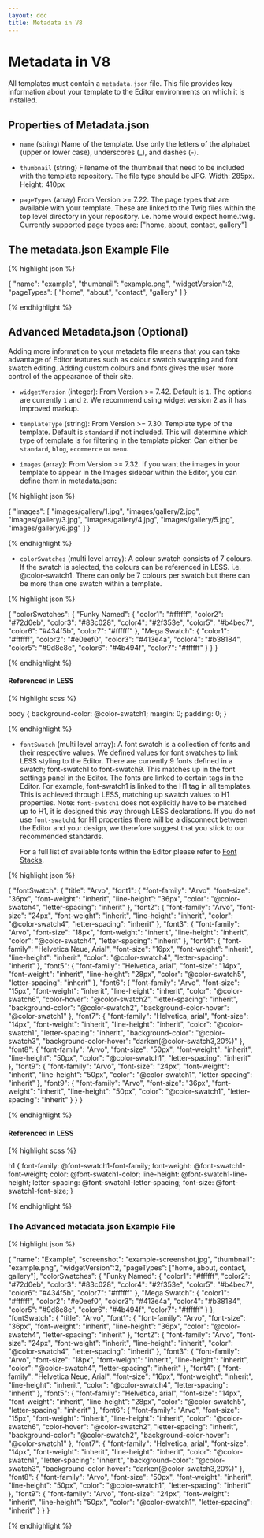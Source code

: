 ```yaml
---
layout: doc
title: Metadata in V8
---
```


# Metadata in V8

All templates must contain a `metadata.json` file. This file provides key information about your template to the Editor environments on which it is installed.

## Properties of Metadata.json

* `name` (string) Name of the template. Use only the letters of the alphabet (upper or lower case), underscores (_), and dashes (-).

* `thumbnail` (string) Filename of the thumbnail that need to be included with the template repository. The file type should be JPG. Width: 285px. Height: 410px

* `pageTypes` (array) From Version >= 7.22. The page types that are available with your template. These are linked to the Twig files within the top level directory in your repository. i.e. home would expect home.twig. Currently supported page types are: ["home, about, contact, gallery"]

## The metadata.json Example File

{% highlight json %}

{
  "name": "example",
  "thumbnail": "example.png",
  "widgetVersion":2,
  "pageTypes": [
    "home", "about", "contact", "gallery"
  ]
}

{% endhighlight %}

## Advanced Metadata.json (Optional)

Adding more information to your metadata file means that you can take advantage of Editor features such as colour swatch swapping and font swatch editing. Adding custom colours and fonts gives the user more control of the appearance of their site.

* `widgetVersion` (integer): From Version >= 7.42. Default is `1`. The options are currently `1` and `2`. We recommend using widget version 2 as it has improved markup.

* `templateType` (string): From Version >= 7.30. Template type of the template. Default is `standard` if not included. This will determine which type of template is for filtering in the template picker. Can either be `standard`, `blog`, `ecommerce` or `menu`.

* `images` (array): From Version >= 7.32. If you want the images in your template to appear in the Images sidebar within the Editor, you can define them in metadata.json:

{% highlight json %}

{
  "images": [
    "images/gallery/1.jpg",
    "images/gallery/2.jpg",
    "images/gallery/3.jpg",
    "images/gallery/4.jpg",
    "images/gallery/5.jpg",
    "images/gallery/6.jpg"
  ]
}

{% endhighlight %}

* `colorSwatches` (multi level array): A colour swatch consists of 7 colours. If the swatch is selected, the colours can be referenced in LESS. i.e. @color-swatch1. There can only be 7 colours per swatch but there can be more than one swatch within a template.

{% highlight json %}

{
  "colorSwatches": {
    "Funky Named": {
      "color1": "#ffffff",
      "color2": "#72d0eb",
      "color3": "#83c028",
      "color4": "#2f353e",
      "color5": "#b4bec7",
      "color6": "#434f5b",
      "color7": "#ffffff"
    },
    "Mega Swatch": {
      "color1": "#ffffff",
      "color2": "#e0eef0",
      "color3": "#413e4a",
      "color4": "#b38184",
      "color5": "#9d8e8e",
      "color6": "#4b494f",
      "color7": "#ffffff"
    }
  }
}

{% endhighlight %}

#### Referenced in LESS

{% highlight scss %}

body {
  background-color: @color-swatch1;
  margin: 0;
  padding: 0;
}

{% endhighlight %}

* `fontSwatch` (multi level array): A font swatch is a collection of fonts and their respective values. We defined values for font swatches to link LESS styling to the Editor. There are currently 9 fonts defined in a swatch; font-swatch1 to font-swatch9. This matches up in the font settings panel in the Editor. The fonts are linked to certain tags in the Editor. For example, font-swatch1 is linked to the H1 tag in all templates. This is achieved through LESS, matching up swatch values to H1 properties. Note: `font-swatch1` does not explicitly have to be matched up to H1, it is designed this way through LESS declarations. If you do not use `font-swatch1` for H1 properties there will be a disconnect between the Editor and your design, we therefore suggest that you stick to our recommended standards.

  For a full list of available fonts within the Editor please refer to [Font Stacks](/data/font-stacks/).

{% highlight json %}

{
  "fontSwatch": {
    "title": "Arvo",
    "font1": {
      "font-family": "Arvo",
      "font-size": "36px",
      "font-weight": "inherit",
      "line-height": "36px",
      "color": "@color-swatch4",
      "letter-spacing": "inherit"
    },
    "font2": {
      "font-family": "Arvo",
      "font-size": "24px",
      "font-weight": "inherit",
      "line-height": "inherit",
      "color": "@color-swatch4",
      "letter-spacing": "inherit"
    },
    "font3": {
      "font-family": "Arvo",
      "font-size": "18px",
      "font-weight": "inherit",
      "line-height": "inherit",
      "color": "@color-swatch4",
      "letter-spacing": "inherit"
    },
    "font4": {
      "font-family": "Helvetica Neue, Arial",
      "font-size": "16px",
      "font-weight": "inherit",
      "line-height": "inherit",
      "color": "@color-swatch4",
      "letter-spacing": "inherit"
    },
    "font5": {
      "font-family": "Helvetica, arial",
      "font-size": "14px",
      "font-weight": "inherit",
      "line-height": "28px",
      "color": "@color-swatch5",
      "letter-spacing": "inherit"
    },
    "font6": {
      "font-family": "Arvo",
      "font-size": "15px",
      "font-weight": "inherit",
      "line-height": "inherit",
      "color": "@color-swatch6",
      "color-hover": "@color-swatch2",
      "letter-spacing": "inherit",
      "background-color": "@color-swatch2",
      "background-color-hover": "@color-swatch1"
    },
    "font7": {
      "font-family": "Helvetica, arial",
      "font-size": "14px",
      "font-weight": "inherit",
      "line-height": "inherit",
      "color": "@color-swatch1",
      "letter-spacing": "inherit",
      "background-color": "@color-swatch3",
      "background-color-hover": "darken(@color-swatch3,20%)"
    },
    "font8": {
      "font-family": "Arvo",
      "font-size": "50px",
      "font-weight": "inherit",
      "line-height": "50px",
      "color": "@color-swatch1",
      "letter-spacing": "inherit"
    },
    "font9": {
      "font-family": "Arvo",
      "font-size": "24px",
      "font-weight": "inherit",
      "line-height": "50px",
      "color": "@color-swatch1",
      "letter-spacing": "inherit"
    },
    "font9": {
      "font-family": "Arvo",
      "font-size": "36px",
      "font-weight": "inherit",
      "line-height": "50px",
      "color": "@color-swatch1",
      "letter-spacing": "inherit"
    }
  }
}

{% endhighlight %}

#### Referenced in LESS

{% highlight scss %}

h1 {
  font-family:    @font-swatch1-font-family;
  font-weight:    @font-swatch1-font-weight;
  color:          @font-swatch1-color;
  line-height:    @font-swatch1-line-height;
  letter-spacing: @font-swatch1-letter-spacing;
  font-size:      @font-swatch1-font-size;
}

{% endhighlight %}

### The Advanced metadata.json Example File

{% highlight json %}

{
  "name": "Example",
  "screenshot": "example-screenshot.jpg",
  "thumbnail": "example.png",
  "widgetVersion":2,
  "pageTypes": ["home, about, contact, gallery"],
  "colorSwatches": {
    "Funky Named": {
      "color1": "#ffffff",
      "color2": "#72d0eb",
      "color3": "#83c028",
      "color4": "#2f353e",
      "color5": "#b4bec7",
      "color6": "#434f5b",
      "color7": "#ffffff"
    },
    "Mega Swatch": {
      "color1": "#ffffff",
      "color2": "#e0eef0",
      "color3": "#413e4a",
      "color4": "#b38184",
      "color5": "#9d8e8e",
      "color6": "#4b494f",
      "color7": "#ffffff"
    }
  },
  "fontSwatch": {
    "title": "Arvo",
    "font1": {
      "font-family": "Arvo",
      "font-size": "36px",
      "font-weight": "inherit",
      "line-height": "36px",
      "color": "@color-swatch4",
      "letter-spacing": "inherit"
    },
    "font2": {
      "font-family": "Arvo",
      "font-size": "24px",
      "font-weight": "inherit",
      "line-height": "inherit",
      "color": "@color-swatch4",
      "letter-spacing": "inherit"
    },
    "font3": {
      "font-family": "Arvo",
      "font-size": "18px",
      "font-weight": "inherit",
      "line-height": "inherit",
      "color": "@color-swatch4",
      "letter-spacing": "inherit"
    },
    "font4": {
      "font-family": "Helvetica Neue, Arial",
      "font-size": "16px",
      "font-weight": "inherit",
      "line-height": "inherit",
      "color": "@color-swatch4",
      "letter-spacing": "inherit"
    },
    "font5": {
      "font-family": "Helvetica, arial",
      "font-size": "14px",
      "font-weight": "inherit",
      "line-height": "28px",
      "color": "@color-swatch5",
      "letter-spacing": "inherit"
    },
    "font6": {
      "font-family": "Arvo",
      "font-size": "15px",
      "font-weight": "inherit",
      "line-height": "inherit",
      "color": "@color-swatch6",
      "color-hover": "@color-swatch2",
      "letter-spacing": "inherit",
      "background-color": "@color-swatch2",
      "background-color-hover": "@color-swatch1"
    },
    "font7": {
      "font-family": "Helvetica, arial",
      "font-size": "14px",
      "font-weight": "inherit",
      "line-height": "inherit",
      "color": "@color-swatch1",
      "letter-spacing": "inherit",
      "background-color": "@color-swatch3",
      "background-color-hover": "darken(@color-swatch3,20%)"
    },
    "font8": {
      "font-family": "Arvo",
      "font-size": "50px",
      "font-weight": "inherit",
      "line-height": "50px",
      "color": "@color-swatch1",
      "letter-spacing": "inherit"
    },
    "font9": {
      "font-family": "Arvo",
      "font-size": "24px",
      "font-weight": "inherit",
      "line-height": "50px",
      "color": "@color-swatch1",
      "letter-spacing": "inherit"
    }
  }
}

{% endhighlight %}
